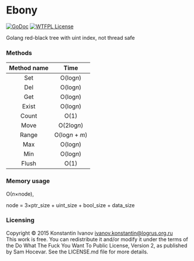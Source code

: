 Ebony
=====

[![GoDoc](https://godoc.org/github.com/logrusorgru/ebony?status.svg)](https://godoc.org/github.com/logrusorgru/ebony)
[![WTFPL License](https://img.shields.io/badge/license-wtfpl-blue.svg)](http://www.wtfpl.net/about/)

Golang red-black tree with uint index, not thread safe

### Methods

| Method name | Time |
|:-----------:|:----:|
| Set   | O(log*n*) |
| Del   | O(log*n*) |
| Get   | O(log*n*) |
| Exist | O(log*n*) |
| Count | O(1) |
| Move  | O(2log*n*) |
| Range | O(log*n* + *m*) |
| Max   | O(log*n*) |
| Min   | O(log*n*) |
| Flush | O(1) |

### Memory usage

O(*n*&times;node),

node = 3&times;ptr_size +
       uint_size +
       bool_size +
       data_size

### Licensing

Copyright &copy; 2015 Konstantin Ivanov <ivanov.konstantin@logrus.org.ru>  
This work is free. You can redistribute it and/or modify it under the
terms of the Do What The Fuck You Want To Public License, Version 2,
as published by Sam Hocevar. See the LICENSE.md file for more details.
